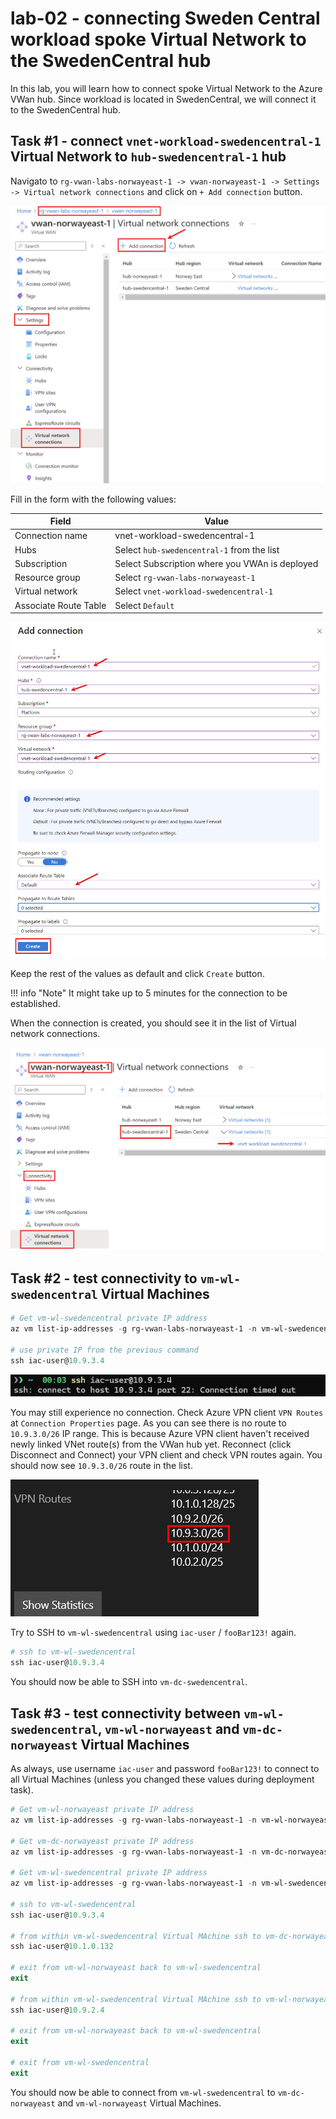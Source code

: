 # lab-02 - connecting Sweden Central workload spoke Virtual Network to the SwedenCentral hub

In this lab, you will learn how to connect spoke Virtual Network to the Azure VWan hub. Since workload is located in SwedenCentral, we will connect it to the SwedenCentral hub.

## Task #1 - connect `vnet-workload-swedencentral-1` Virtual Network to `hub-swedencentral-1` hub

Navigato to `rg-vwan-labs-norwayeast-1 -> vwan-norwayeast-1 -> Settings -> Virtual network connections` and click on `+ Add connection` button. 

![navigate-to-hub](../../assets/images/lab-02/navigate-to-hub.png)

Fill in the form with the following values:

| Field | Value |
| --- | --- |
| Connection name | vnet-workload-swedencentral-1 |
| Hubs | Select `hub-swedencentral-1` from the list |
| Subscription | Select Subscription where you VWAn is deployed |
| Resource group | Select `rg-vwan-labs-norwayeast-1` |
| Virtual network | Select `vnet-workload-swedencentral-1` |
| Associate Route Table | Select `Default` |


![vnet-link1](../../assets/images/lab-02/vnet-link1.png)

Keep the rest of the values as default and click `Create` button. 

!!! info "Note"
    It might take up to 5 minutes for the connection to be established.


When the connection is created, you should see it in the list of Virtual network connections.

![vnet-link2](../../assets/images/lab-02/vnet-link2.png)

## Task #2 - test connectivity to `vm-wl-swedencentral` Virtual Machines

```powershell
# Get vm-wl-swedencentral private IP address 
az vm list-ip-addresses -g rg-vwan-labs-norwayeast-1 -n vm-wl-swedencentral --query  [0].virtualMachine.network.privateIpAddresses[0] -o tsv

# use private IP from the previous command
ssh iac-user@10.9.3.4
```

![navigate-to-hub](../../assets/images/lab-02/ssh-timeout.png)

You may still experience no connection. Check Azure VPN client `VPN Routes` at `Connection Properties` page. As you can see there is no route to `10.9.3.0/26` IP range. This is because Azure VPN client haven't received newly linked VNet route(s) from the VWan hub yet. Reconnect (click Disconnect and Connect) your VPN client and check VPN routes again. You should now see `10.9.3.0/26` route in the list.

![navigate-to-hub](../../assets/images/lab-02/vpn-routes1.png)
	
Try to SSH to `vm-wl-swedencentral` using `iac-user` / `fooBar123!` again.

```powershell
# ssh to vm-wl-swedencentral
ssh iac-user@10.9.3.4
```

You should now be able to SSH into `vm-dc-swedencentral`.

## Task #3 - test connectivity between `vm-wl-swedencentral`, `vm-wl-norwayeast` and `vm-dc-norwayeast` Virtual Machines

As always, use username `iac-user` and password `fooBar123!` to connect to all Virtual Machines (unless you changed these values during  deployment task).

````powershell
# Get vm-wl-norwayeast private IP address
az vm list-ip-addresses -g rg-vwan-labs-norwayeast-1 -n vm-wl-norwayeast --query  [0].virtualMachine.network.privateIpAddresses[0] -o tsv

# Get vm-dc-norwayeast private IP address
az vm list-ip-addresses -g rg-vwan-labs-norwayeast-1 -n vm-dc-norwayeast --query  [0].virtualMachine.network.privateIpAddresses[0] -o tsv

# Get vm-wl-swedencentral private IP address
az vm list-ip-addresses -g rg-vwan-labs-norwayeast-1 -n vm-wl-swedencentral --query  [0].virtualMachine.network.privateIpAddresses[0] -o tsv

# ssh to vm-wl-swedencentral
ssh iac-user@10.9.3.4

# from within vm-wl-swedencentral Virtual MAchine ssh to vm-dc-norwayeast
ssh iac-user@10.1.0.132

# exit from vm-wl-norwayeast back to vm-wl-swedencentral
exit

# from within vm-wl-swedencentral Virtual MAchine ssh to vm-wl-norwayeast
ssh iac-user@10.9.2.4

# exit from vm-wl-norwayeast back to vm-wl-swedencentral
exit

# exit from vm-wl-swedencentral
exit
````

You should now be able to connect from `vm-wl-swedencentral` to `vm-dc-norwayeast` and `vm-wl-norwayeast` Virtual Machines. 